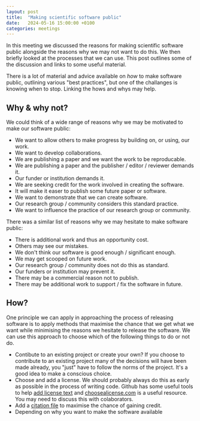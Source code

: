 ```yaml
---
layout: post
title:  "Making scientific software public"
date:   2024-05-16 15:00:00 +0100
categories: meetings
---
```

In this meeting we discussed the reasons for making scientific software public alongside the reasons why we may not want to do this. We then briefly looked at the processes that we can use. This post outlines some of the discussion and links to some useful material.

There is a lot of material and advice available on *how* to make software public, outlining various "best practices", but one of the challanges is knowing when to stop. Linking the hows and whys may help.

## Why & why not?

We could think of a wide range of reasons why we may be motivated to make our software public:

* We want to allow others to make progress by building on, or using, our work.
* We want to develop collaborations.
* We are publishing a paper and we want the work to be reproducable.
* We are publishing a paper and the publisher / editor / reviewer demands it.
* Our funder or institution demands it.
* We are seeking credit for the work involved in creating the software.
* It will make it easer to publish some future paper or software.
* We want to demonstrate that we can create software.
* Our research group / community considers this standard practice.
* We want to influence the practice of our research group or community.

There was a similar list of reasons why we may hesitate to make software public:

* There is additional work and thus an opportunity cost.
* Others may see our mistakes.
* We don't think our software is good enough / significant enough.
* We may get scooped on future work.
* Our research group / community does not do this as standard.
* Our funders or institution may prevent it.
* There may be a commercial reason not to publish.
* There may be additional work to support / fix the software in future.

## How?
One principle we can apply in approaching the process of releasing software is to apply methods that maximise the chance that we get what we want while minimising the reasons we hesitate to release the software. We can use this approach to choose which of the following things to do or not do.

* Contibute to an existing project or create your own? If you choose to contribute to an existing project many of the decisions will have been made already, you "just" have to follow the norms of the project. It's a good idea to make a conscious choice.
* Choose and add a license. We should probably always do this as early as possible in the process of writing code. Github has some useful tools to help [add license text](https://docs.github.com/en/communities/setting-up-your-project-for-healthy-contributions/adding-a-license-to-a-repository) and [choosealicense.com](https://choosealicense.com/) is a useful resource. You may need to discuss this with colaborators.
* Add a [citation file](https://docs.github.com/en/repositories/managing-your-repositorys-settings-and-features/customizing-your-repository/about-citation-files) to maximise the chance of gaining credit.
* Depending on why you want to make the software available
